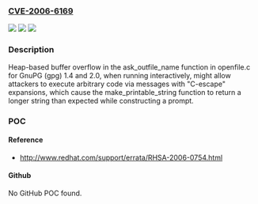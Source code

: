 ### [CVE-2006-6169](https://cve.mitre.org/cgi-bin/cvename.cgi?name=CVE-2006-6169)
![](https://img.shields.io/static/v1?label=Product&message=n%2Fa&color=blue)
![](https://img.shields.io/static/v1?label=Version&message=n%2Fa&color=blue)
![](https://img.shields.io/static/v1?label=Vulnerability&message=n%2Fa&color=brighgreen)

### Description

Heap-based buffer overflow in the ask_outfile_name function in openfile.c for GnuPG (gpg) 1.4 and 2.0, when running interactively, might allow attackers to execute arbitrary code via messages with "C-escape" expansions, which cause the make_printable_string function to return a longer string than expected while constructing a prompt.

### POC

#### Reference
- http://www.redhat.com/support/errata/RHSA-2006-0754.html

#### Github
No GitHub POC found.

